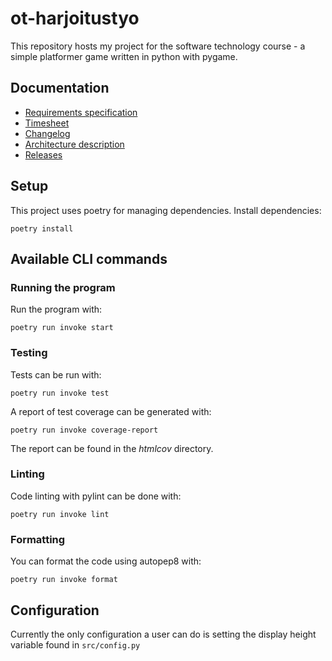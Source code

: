 # ot-harjoitustyo
This repository hosts my project for the software technology course - a simple platformer game written in python with pygame. 

## Documentation
- [Requirements specification](./documentation/requirements-specification.md)
- [Timesheet](./documentation/timesheet.md)
- [Changelog](./documentation/changelog.md)
- [Architecture description](./documentation/architecture.md)
- [Releases](https://github.com/eemilhaa/ot-harjoitustyo/releases)

## Setup
This project uses poetry for managing dependencies.
Install dependencies:
```console
poetry install 
```
## Available CLI commands
### Running the program
Run the program with:
```console
poetry run invoke start
```
### Testing
Tests can be run with:
```console
poetry run invoke test
```
A report of test coverage can be generated with:
```console
poetry run invoke coverage-report
```
The report can be found in the *htmlcov* directory.

### Linting
Code linting with pylint can be done with:
```console
poetry run invoke lint
```

### Formatting
You can format the code using autopep8 with:
```console
poetry run invoke format
```
## Configuration
Currently the only configuration a user can do is setting the display height variable found in `src/config.py`
